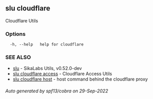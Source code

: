 ## slu cloudflare

Cloudflare Utils

### Options

```
  -h, --help   help for cloudflare
```

### SEE ALSO

* [slu](slu.md)	 - SikaLabs Utils, v0.52.0-dev
* [slu cloudflare access](slu_cloudflare_access.md)	 - Cloudflare Access Utils
* [slu cloudflare host](slu_cloudflare_host.md)	 - host command behind the cloudflare proxy

###### Auto generated by spf13/cobra on 29-Sep-2022
